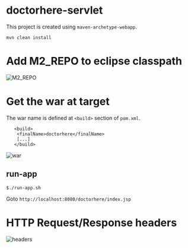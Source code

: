 doctorhere-servlet
==================

This project is created using `maven-archetype-webapp`.

`mvn clean install`

Add M2_REPO to eclipse classpath
==================

![M2_REPO](https://github.com/iPrayag/doctorhere-servlet/raw/master/doctorhere-servlet/snaps/ADD_M2_REPO_ECLIPSE.png)


Get the war at target
===================
The war name is defined at `<build>` section of `pom.xml`.

```
   <build>
    <finalName>doctorhere</finalName>
    [...]
   </build>
```



![war](https://github.com/iPrayag/doctorhere-servlet/raw/master/doctorhere-servlet/snaps/war.png)


run-app
------------------

```
$./run-app.sh
```

Goto `http://localhost:8080/doctorhere/index.jsp`


HTTP Request/Response headers
=======
![headers](https://github.com/iPrayag/doctorhere-servlet/raw/master/doctor-servlet/snaps/index_headers.png)
